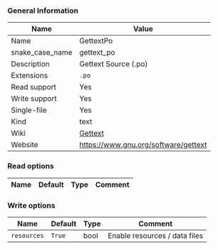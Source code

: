 
### General Information ###
Name | Value
---- | -------
Name | GettextPo
snake_case_name | gettext_po
Description | Gettext Source (.po)
Extensions | `.po`
Read support | Yes
Write support | Yes
Single-file | Yes
Kind | text
Wiki | [Gettext](https://en.wikipedia.org/wiki/Gettext)
Website | https://www.gnu.org/software/gettext


### Read options ###
Name | Default | Type | Comment
---- | ------- | ---- | -------

### Write options ###
Name | Default | Type | Comment
---- | ------- | ---- | -------
`resources` | `True` | bool | Enable resources / data files
